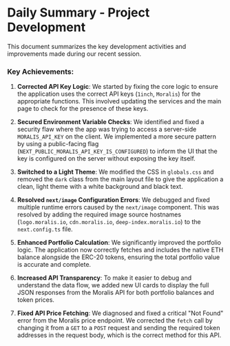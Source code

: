 # Daily Summary - Project Development

This document summarizes the key development activities and improvements made during our recent session.

### Key Achievements:

1.  **Corrected API Key Logic**: We started by fixing the core logic to ensure the application uses the correct API keys (`1inch`, `Moralis`) for the appropriate functions. This involved updating the services and the main page to check for the presence of these keys.

2.  **Secured Environment Variable Checks**: We identified and fixed a security flaw where the app was trying to access a server-side `MORALIS_API_KEY` on the client. We implemented a more secure pattern by using a public-facing flag (`NEXT_PUBLIC_MORALIS_API_KEY_IS_CONFIGURED`) to inform the UI that the key is configured on the server without exposing the key itself.

3.  **Switched to a Light Theme**: We modified the CSS in `globals.css` and removed the `dark` class from the main layout file to give the application a clean, light theme with a white background and black text.

4.  **Resolved `next/image` Configuration Errors**: We debugged and fixed multiple runtime errors caused by the `next/image` component. This was resolved by adding the required image source hostnames (`logo.moralis.io`, `cdn.moralis.io`, `deep-index.moralis.io`) to the `next.config.ts` file.

5.  **Enhanced Portfolio Calculation**: We significantly improved the portfolio logic. The application now correctly fetches and includes the native ETH balance alongside the ERC-20 tokens, ensuring the total portfolio value is accurate and complete.

6.  **Increased API Transparency**: To make it easier to debug and understand the data flow, we added new UI cards to display the full JSON responses from the Moralis API for both portfolio balances and token prices.

7.  **Fixed API Price Fetching**: We diagnosed and fixed a critical "Not Found" error from the Moralis price endpoint. We corrected the `fetch` call by changing it from a `GET` to a `POST` request and sending the required token addresses in the request body, which is the correct method for this API.
